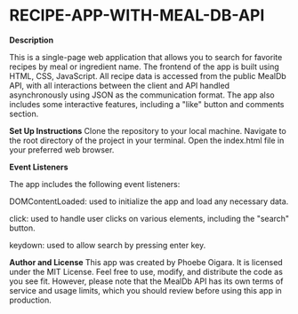# RECIPE-APP-WITH-MEAL-DB-API


**Description**


This is a single-page web application that allows you to search for favorite recipes by meal or ingredient name. The frontend of the app is built using HTML, CSS, JavaScript. All recipe data is accessed from the public MealDb API, with all interactions between the client and API handled asynchronously using JSON as the communication format. The app also includes some interactive features, including a "like" button and comments section.

**Set Up Instructions**
Clone the repository to your local machine.
Navigate to the root directory of the project in your terminal.
Open the index.html file in your preferred web browser.


**Event Listeners**


The app includes the following event listeners:

DOMContentLoaded: used to initialize the app and load any necessary data.

click: used to handle user clicks on various elements, including the "search" button.

keydown: used to allow search by pressing enter key.


**Author and License**
This app was created by Phoebe Oigara. It is licensed under the MIT License. Feel free to use, modify, and distribute the code as you see fit. However, please note that the MealDb API has its own terms of service and usage limits, which you should review before using this app in production.
